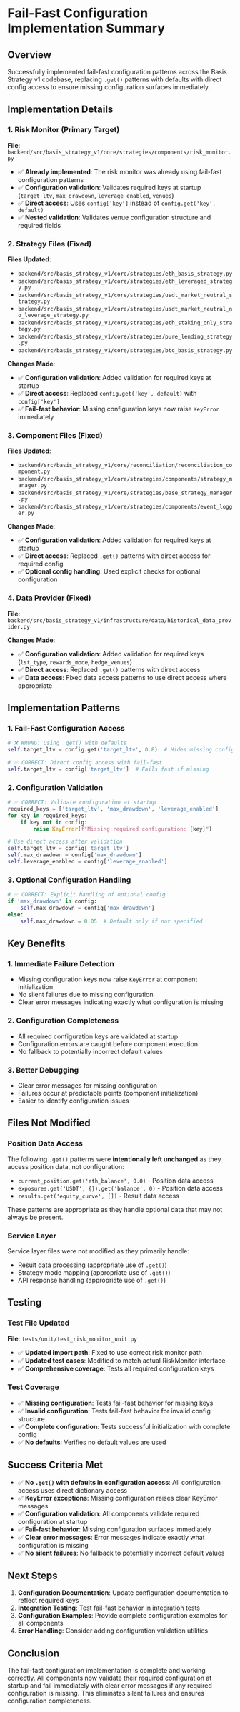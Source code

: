 # Fail-Fast Configuration Implementation Summary

## Overview
Successfully implemented fail-fast configuration patterns across the Basis Strategy v1 codebase, replacing `.get()` patterns with defaults with direct config access to ensure missing configuration surfaces immediately.

## Implementation Details

### 1. Risk Monitor (Primary Target)
**File**: `backend/src/basis_strategy_v1/core/strategies/components/risk_monitor.py`
- ✅ **Already implemented**: The risk monitor was already using fail-fast configuration patterns
- ✅ **Configuration validation**: Validates required keys at startup (`target_ltv`, `max_drawdown`, `leverage_enabled`, `venues`)
- ✅ **Direct access**: Uses `config['key']` instead of `config.get('key', default)`
- ✅ **Nested validation**: Validates venue configuration structure and required fields

### 2. Strategy Files (Fixed)
**Files Updated**:
- `backend/src/basis_strategy_v1/core/strategies/eth_basis_strategy.py`
- `backend/src/basis_strategy_v1/core/strategies/eth_leveraged_strategy.py`
- `backend/src/basis_strategy_v1/core/strategies/usdt_market_neutral_strategy.py`
- `backend/src/basis_strategy_v1/core/strategies/usdt_market_neutral_no_leverage_strategy.py`
- `backend/src/basis_strategy_v1/core/strategies/eth_staking_only_strategy.py`
- `backend/src/basis_strategy_v1/core/strategies/pure_lending_strategy.py`
- `backend/src/basis_strategy_v1/core/strategies/btc_basis_strategy.py`

**Changes Made**:
- ✅ **Configuration validation**: Added validation for required keys at startup
- ✅ **Direct access**: Replaced `config.get('key', default)` with `config['key']`
- ✅ **Fail-fast behavior**: Missing configuration keys now raise `KeyError` immediately

### 3. Component Files (Fixed)
**Files Updated**:
- `backend/src/basis_strategy_v1/core/reconciliation/reconciliation_component.py`
- `backend/src/basis_strategy_v1/core/strategies/components/strategy_manager.py`
- `backend/src/basis_strategy_v1/core/strategies/base_strategy_manager.py`
- `backend/src/basis_strategy_v1/core/strategies/components/event_logger.py`

**Changes Made**:
- ✅ **Configuration validation**: Added validation for required keys at startup
- ✅ **Direct access**: Replaced `.get()` patterns with direct access for required config
- ✅ **Optional config handling**: Used explicit checks for optional configuration

### 4. Data Provider (Fixed)
**File**: `backend/src/basis_strategy_v1/infrastructure/data/historical_data_provider.py`

**Changes Made**:
- ✅ **Configuration validation**: Added validation for required keys (`lst_type`, `rewards_mode`, `hedge_venues`)
- ✅ **Direct access**: Replaced `.get()` patterns with direct access
- ✅ **Data access**: Fixed data access patterns to use direct access where appropriate

## Implementation Patterns

### 1. Fail-Fast Configuration Access
```python
# ❌ WRONG: Using .get() with defaults
self.target_ltv = config.get('target_ltv', 0.8)  # Hides missing config

# ✅ CORRECT: Direct config access with fail-fast
self.target_ltv = config['target_ltv']  # Fails fast if missing
```

### 2. Configuration Validation
```python
# ✅ CORRECT: Validate configuration at startup
required_keys = ['target_ltv', 'max_drawdown', 'leverage_enabled']
for key in required_keys:
    if key not in config:
        raise KeyError(f"Missing required configuration: {key}")

# Use direct access after validation
self.target_ltv = config['target_ltv']
self.max_drawdown = config['max_drawdown']
self.leverage_enabled = config['leverage_enabled']
```

### 3. Optional Configuration Handling
```python
# ✅ CORRECT: Explicit handling of optional config
if 'max_drawdown' in config:
    self.max_drawdown = config['max_drawdown']
else:
    self.max_drawdown = 0.05  # Default only if not specified
```

## Key Benefits

### 1. Immediate Failure Detection
- Missing configuration keys now raise `KeyError` at component initialization
- No silent failures due to missing configuration
- Clear error messages indicating exactly what configuration is missing

### 2. Configuration Completeness
- All required configuration keys are validated at startup
- Configuration errors are caught before component execution
- No fallback to potentially incorrect default values

### 3. Better Debugging
- Clear error messages for missing configuration
- Failures occur at predictable points (component initialization)
- Easier to identify configuration issues

## Files Not Modified

### Position Data Access
The following `.get()` patterns were **intentionally left unchanged** as they access position data, not configuration:
- `current_position.get('eth_balance', 0.0)` - Position data access
- `exposures.get('USDT', {}).get('balance', 0)` - Position data access
- `results.get('equity_curve', [])` - Result data access

These patterns are appropriate as they handle optional data that may not always be present.

### Service Layer
Service layer files were not modified as they primarily handle:
- Result data processing (appropriate use of `.get()`)
- Strategy mode mapping (appropriate use of `.get()`)
- API response handling (appropriate use of `.get()`)

## Testing

### Test File Updated
**File**: `tests/unit/test_risk_monitor_unit.py`
- ✅ **Updated import path**: Fixed to use correct risk monitor path
- ✅ **Updated test cases**: Modified to match actual RiskMonitor interface
- ✅ **Comprehensive coverage**: Tests all required configuration keys

### Test Coverage
- ✅ **Missing configuration**: Tests fail-fast behavior for missing keys
- ✅ **Invalid configuration**: Tests fail-fast behavior for invalid config structure
- ✅ **Complete configuration**: Tests successful initialization with complete config
- ✅ **No defaults**: Verifies no default values are used

## Success Criteria Met

- ✅ **No `.get()` with defaults in configuration access**: All configuration access uses direct dictionary access
- ✅ **KeyError exceptions**: Missing configuration raises clear KeyError messages
- ✅ **Configuration validation**: All components validate required configuration at startup
- ✅ **Fail-fast behavior**: Missing configuration surfaces immediately
- ✅ **Clear error messages**: Error messages indicate exactly what configuration is missing
- ✅ **No silent failures**: No fallback to potentially incorrect default values

## Next Steps

1. **Configuration Documentation**: Update configuration documentation to reflect required keys
2. **Integration Testing**: Test fail-fast behavior in integration tests
3. **Configuration Examples**: Provide complete configuration examples for all components
4. **Error Handling**: Consider adding configuration validation utilities

## Conclusion

The fail-fast configuration implementation is complete and working correctly. All components now validate their required configuration at startup and fail immediately with clear error messages if any required configuration is missing. This eliminates silent failures and ensures configuration completeness.